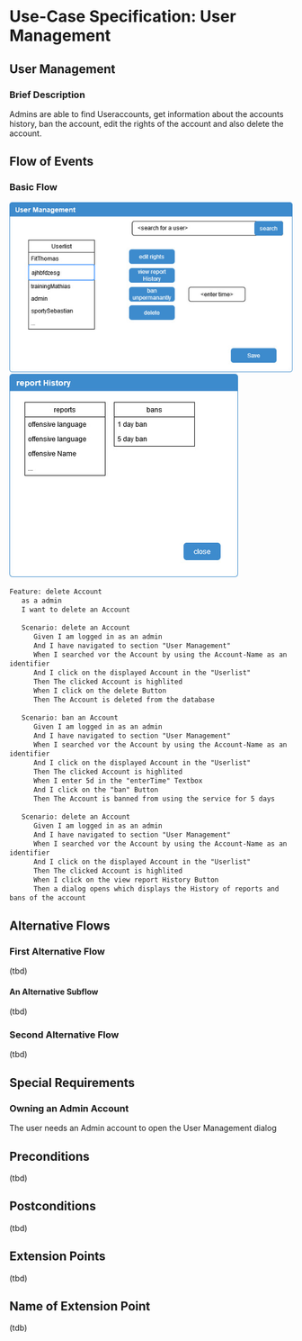 # Use-Case Specification: User Management

## User Management
### Brief Description

Admins are able to find Useraccounts, get information about the accounts history, ban the account, edit the rights of the account and also delete the account.

## Flow of Events
### Basic Flow
![UC-User_Management-Diagram](./Bilder/User_Management_UC-Diagramm.jpg)
![UC-User_Management-ReportHistory-Diagram](./Bilder/Report_History.jpg)
``` Gherkin
Feature: delete Account
   as a admin
   I want to delete an Account

   Scenario: delete an Account
      Given I am logged in as an admin
      And I have navigated to section "User Management"
      When I searched vor the Account by using the Account-Name as an identifier
      And I click on the displayed Account in the "Userlist"
      Then The clicked Account is highlited
      When I click on the delete Button  
      Then The Account is deleted from the database

   Scenario: ban an Account
      Given I am logged in as an admin
      And I have navigated to section "User Management"
      When I searched vor the Account by using the Account-Name as an identifier
      And I click on the displayed Account in the "Userlist"
      Then The clicked Account is highlited
      When I enter 5d in the "enterTime" Textbox
      And I click on the "ban" Button
      Then The Account is banned from using the service for 5 days

   Scenario: delete an Account
      Given I am logged in as an admin
      And I have navigated to section "User Management"
      When I searched vor the Account by using the Account-Name as an identifier
      And I click on the displayed Account in the "Userlist"
      Then The clicked Account is highlited
      When I click on the view report History Button  
      Then a dialog opens which displays the History of reports and bans of the account
```


## Alternative Flows
###  First Alternative Flow
(tbd)

#### An Alternative Subflow
(tbd)

### Second Alternative Flow
(tbd)

## Special Requirements
### Owning an Admin Account

The user needs an Admin account to open the User Management dialog

## Preconditions
(tbd)

## Postconditions
(tbd)

## Extension Points

(tbd)

## Name of Extension Point

(tdb)
